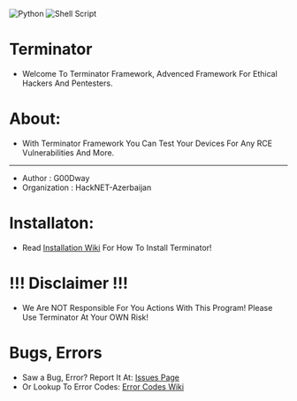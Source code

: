 ![Python](https://img.shields.io/badge/python-3670A0?style=for-the-badge&logo=python&logoColor=ffdd54) ![Shell Script](https://img.shields.io/badge/shell_script-%23121011.svg?style=for-the-badge&logo=gnu-bash&logoColor=white)
# Terminator
- Welcome To Terminator Framework, Advenced Framework For Ethical Hackers And Pentesters.
# About:
* With Terminator Framework You Can Test Your Devices For Any RCE Vulnerabilities And More.
- - - - - - - - - - - - -  - - - - - - --  - -- - - - - - - - - - - - - -- - -   - - - -
* Author       : G00Dway
* Organization : HackNET-Azerbaijan
# Installaton:
- Read <a href="https://github.com/G00Dway/Terminator/wiki/Installation">Installation Wiki</a> For How To Install Terminator!
# !!! Disclaimer !!!
* We Are NOT Responsible For You Actions With This Program! Please Use Terminator At Your OWN Risk!
# Bugs, Errors
- Saw a Bug, Error? Report It At: <a href="https://github.com/G00Dway/Terminator/issues">Issues Page</a>
- Or Lookup To Error Codes: <a href="https://github.com/G00Dway/Terminator/wiki/error_codes">Error Codes Wiki</a>
